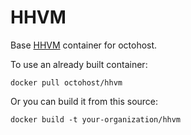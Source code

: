 HHVM
======

Base [HHVM](http://hhvm.com/) container for octohost.

To use an already built container:

`docker pull octohost/hhvm`

Or you can build it from this source:

`docker build -t your-organization/hhvm`
